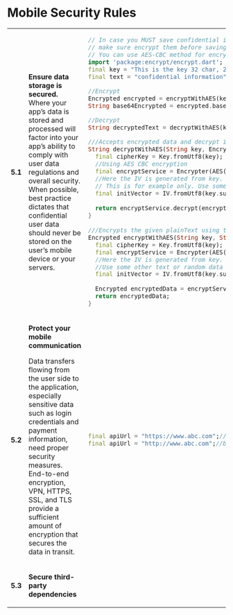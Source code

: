 # Mobile Security Rules

<table>
<tr id="5.1">
<td width="5%">

**5.1**
</td>
<td width="50%">

**Ensure data storage is secured.** <br>
Where your app’s data is stored and processed will factor into your app’s ability to comply with user data regulations and overall security. When possible, best practice dictates that confidential user data should never be stored on the user’s mobile device or your servers.

</td>
<td width="45%">

```dart
// In case you MUST save confidential information, 
// make sure encrypt them before saving.
// You can use AES-CBC method for encryption and decryption
import 'package:encrypt/encrypt.dart';
final key = "This is the key 32 char, 256 bits...";
final text = "confidential information";

//Encrypt
Encrypted encrypted = encryptWithAES(key, text);
String base64Encrypted = encrypted.base64;

//Decrypt
String decryptedText = decryptWithAES(key, encrypted);

///Accepts encrypted data and decrypt it. Returns plain text
String decryptWithAES(String key, Encrypted encryptedData) {
  final cipherKey = Key.fromUtf8(key);
  //Using AES CBC encryption
  final encryptService = Encrypter(AES(cipherKey, mode: AESMode.cbc)); 
  //Here the IV is generated from key. 
  // This is for example only. Use some other text or random data as IV for better security.
  final initVector = IV.fromUtf8(key.substring(0, 16)); 
 
  return encryptService.decrypt(encryptedData, iv: initVector);
}
 
///Encrypts the given plainText using the key. Returns encrypted data
Encrypted encryptWithAES(String key, String plainText) {
  final cipherKey = Key.fromUtf8(key);
  final encryptService = Encrypter(AES(cipherKey, mode: AESMode.cbc));
  //Here the IV is generated from key. This is for example only. 
  //Use some other text or random data as IV for better security.
  final initVector = IV.fromUtf8(key.substring(0, 16)); 
 
  Encrypted encryptedData = encryptService.encrypt(plainText, iv: initVector);
  return encryptedData;
}
```

</td>
</tr>

<tr id="5.2">
<td>

**5.2**
</td>
<td>

**Protect your mobile communication** <br>

Data transfers flowing from the user side to the application, especially sensitive data such as login credentials and payment information, need proper security measures. <br>
End-to-end encryption, VPN, HTTPS, SSL, and TLS provide a sufficient amount of encryption that secures the data in transit.

</td>
<td>

```dart
final apiUrl = "https://www.abc.com";//good
final apiUrl = "http://www.abc.com";//bad
```
</td>
</tr>

<tr id="5.3">
<td>

**5.3**
</td>
<td>

**Secure third-party dependencies** <br>

</td>
</tr>
</table>
